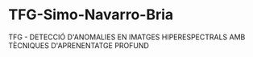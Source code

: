 # TFG-Simo-Navarro-Bria
TFG - DETECCIÓ D'ANOMALIES EN IMATGES HIPERESPECTRALS AMB TÈCNIQUES D'APRENENTATGE PROFUND
